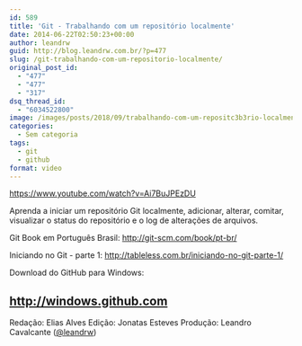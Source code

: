 ```yaml
---
id: 589
title: 'Git - Trabalhando com um repositório localmente'
date: 2014-06-22T02:50:23+00:00
author: leandrw
guid: http://blog.leandrw.com.br/?p=477
slug: /git-trabalhando-com-um-repositorio-localmente/
original_post_id:
  - "477"
  - "477"
  - "317"
dsq_thread_id:
  - "6034522800"
image: /images/posts/2018/09/trabalhando-com-um-repositc3b3rio-localmente-700x430.png
categories:
  - Sem categoria
tags:
  - git
  - github
format: video
---
```

https://www.youtube.com/watch?v=Ai7BuJPEzDU

Aprenda a iniciar um repositório Git localmente, adicionar, alterar, comitar, visualizar o status do repositório e o log de alterações de arquivos.

Git Book em Português Brasil:
<a href="http://git-scm.com/book/pt-br/" target="_blank" rel="noopener">http://git-scm.com/book/pt-br/</a>

Iniciando no Git - parte 1:
<a href="http://tableless.com.br/iniciando-no-git-parte-1/" target="_blank" rel="noopener">http://tableless.com.br/iniciando-no-git-parte-1/</a>

Download do GitHub para Windows:
## <a href="http://windows.github.com" target="_blank" rel="noopener">http://windows.github.com</a>
Redação: Elias Alves
Edição: Jonatas Esteves
Produção: Leandro Cavalcante (<a title="Twitter" href="http://twitter.com/leandrw" target="_blank" rel="noopener">@leandrw</a>)
